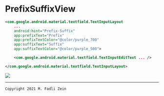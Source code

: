 # PrefixSuffixView
 
```xml
<com.google.android.material.textfield.TextInputLayout
    ...
    android:hint="Prefix-Suffix"
    app:prefixText="Prefix"
    app:prefixTextColor="@color/purple_700"
    app:suffixText="Suffix"
    app:suffixTextColor="@color/purple_500">

    <com.google.android.material.textfield.TextInputEditText ... />

</com.google.android.material.textfield.TextInputLayout>
```

![](https://i.stack.imgur.com/bHDig.png)

---

```
Copyright 2021 M. Fadli Zein
```